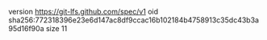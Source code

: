 version https://git-lfs.github.com/spec/v1
oid sha256:772318396e23e6d147ac8df9ccac16b102184b4758913c35dc43b3a95d16f90a
size 11
